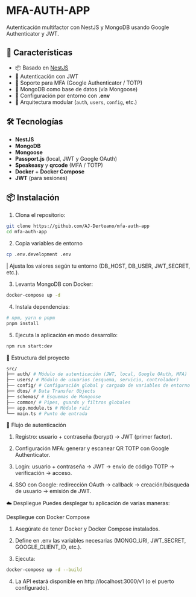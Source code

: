 # MFA-AUTH-APP

Autenticación multifactor con NestJS y MongoDB usando Google Authenticator y JWT.

## 🚀 Características

- 📦 Basado en [NestJS](https://nestjs.com/)
- 🔐 Autenticación con JWT
- 🔐 Soporte para MFA (Google Authenticator / TOTP)
- 🍃 MongoDB como base de datos (vía Mongoose)
- 🔧 Configuración por entorno con **.env**
- 📁 Arquitectura modular (`auth`, `users`, `config`, etc.)

## 🛠️ Tecnologías

- **NestJS**
- **MongoDB**
- **Mongoose**
- **Passport.js** (local, JWT y Google OAuth)
- **Speakeasy** y **qrcode** (MFA / TOTP)
- **Docker** + **Docker Compose**
- **JWT** (para sesiones)

## 📦 Instalación

1. Clona el repositorio:

```bash
git clone https://github.com/AJ-Derteano/mfa-auth-app
cd mfa-auth-app
```

2. Copia variables de entorno

```bash
cp .env.development .env
```

| Ajusta los valores según tu entorno (DB_HOST, DB_USER, JWT_SECRET, etc.).

3. Levanta MongoDB con Docker:

```bash
docker-compose up -d
```

4. Instala dependencias:

```bash
# npm, yarn o pnpm
pnpm install
```

5. Ejecuta la aplicación en modo desarrollo:

```bash
npm run start:dev

```

📁 Estructura del proyecto

```bash
src/
├── auth/ # Módulo de autenticación (JWT, local, Google OAuth, MFA)
├── users/ # Módulo de usuarios (esquema, servicio, controlador)
├── config/ # Configuración global y cargado de variables de entorno
├── dtos/ # Data Transfer Objects
├── schemas/ # Esquemas de Mongoose
├── common/ # Pipes, guards y filtros globales
├── app.module.ts # Módulo raíz
└── main.ts # Punto de entrada
```

🔐 Flujo de autenticación

1. Registro: usuario + contraseña (bcrypt) → JWT (primer factor).

2. Configuración MFA: generar y escanear QR TOTP con Google Authenticator.

3. Login: usuario + contraseña → JWT → envío de código TOTP → verificación → acceso.

4. SSO con Google: redirección OAuth → callback → creación/búsqueda de usuario → emisión de JWT.

☁️ Despliegue
Puedes desplegar tu aplicación de varias maneras:

Despliegue con Docker Compose

1. Asegúrate de tener Docker y Docker Compose instalados.

2. Define en .env las variables necesarias (MONGO_URI, JWT_SECRET, GOOGLE_CLIENT_ID, etc.).

3. Ejecuta:

```bash
docker-compose up -d --build
```

4. La API estará disponible en http://localhost:3000/v1 (o el puerto configurado).
